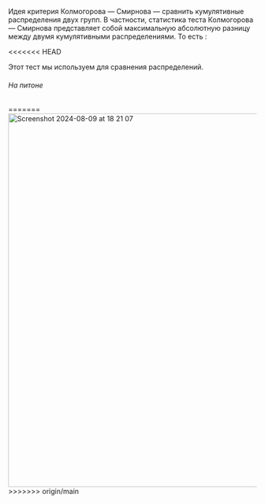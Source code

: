 Идея критерия Колмогорова — Смирнова — сравнить кумулятивные распределения двух групп. В частности, статистика теста Колмогорова — Смирнова представляет собой максимальную абсолютную разницу между двумя кумулятивными распределениями. То есть : 

<<<<<<< HEAD

Этот тест мы используем для сравнения распределений. 


<h6>На питоне</h6>
=======
<img width="759" alt="Screenshot 2024-08-09 at 18 21 07" src="https://github.com/user-attachments/assets/2fa7da3d-d926-4da9-bfb5-f29dd89e6c95">
>>>>>>> origin/main
